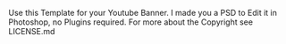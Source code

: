 Use this Template for your Youtube Banner. I made you a PSD to Edit it in Photoshop, no Plugins required. For more about the Copyright see LICENSE.md
